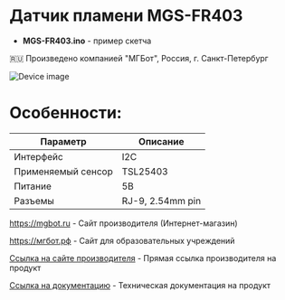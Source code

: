 # Датчик пламени MGS-FR403

- **MGS-FR403.ino** - пример скетча

🇷🇺 Произведено компанией "МГБот", Россия, г. Санкт-Петербург

![Device image](https://books.mgbot.ru/images/MGS-FR403.png)

# Особенности:

| Параметр    | Описание |
| ----------- | -----------|
| Интерфейс   | I2C|
| Применяемый сенсор| TSL25403 |
| Питание     | 5В|
| Разъемы     | RJ-9, 2.54mm pin|

https://mgbot.ru  - Сайт производителя (Интернет-магазин)

https://мгбот.рф  - Сайт для образовательных учреждений

[Ссылка на сайте производителя](https://mgbot.ru/catalog/moduli/modul_datchika_plameni_mgs_fr403_ik_s_razemom_rj_9_tsl25403/) - Прямая ссылка производителя на продукт

[Ссылка на документацию](https://books.mgbot.ru/devices/MGS-FR403.pdf) - Техническая документация на продукт